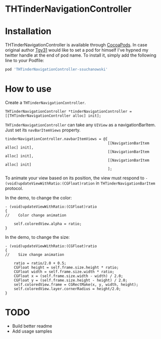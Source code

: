 # THTinderNavigationController

# Installation

THTinderNavigationController is available through [CocoaPods](http://cocoapods.org). In case original author [Tgy31](https://github.com/Tgy31) would like to set a pod for himself I've hypned my twitter handle at the end of pod name. To install it, simply add the following line to your Podfile:
```ruby
pod 'THTinderNavigationController-ssuchanowski'
```

# How to use

Create a `THTinderNavigationController`.

    THTinderNavigationController *tinderNavigationController = [[THTinderNavigationController alloc] init];


`THTinderNavigationController` can take any `UIView` as a navigationBarItem. Just set its `navBarItemViews` property.


    tinderNavigationController.navbarItemViews = @[
                                                   [[NavigationBarItem alloc] init],
                                                   [[NavigationBarItem alloc] init],
                                                   [[NavigationBarItem alloc] init]
                                                   ];

To animate your view based on its position, the view must respond to `- (void)updateViewWithRatio:(CGFloat)ration` in `THTinderNavigationBarItem` protocol.

In the demo, to change the color:

    - (void)updateViewWithRatio:(CGFloat)ratio
    {
    //    Color change animation

        self.coloredView.alpha = ratio;
    }

In the demo, to change the size:

    - (void)updateViewWithRatio:(CGFloat)ratio
    {
    //    Size change animation

        ratio = ratio/2.0 + 0.5;
        CGFloat height = self.frame.size.height * ratio;
        CGFloat width = self.frame.size.width * ratio;
        CGFloat x = (self.frame.size.width - width) / 2.0;
        CGFloat y = (self.frame.size.height - height) / 2.0;
        self.coloredView.frame = CGRectMake(x, y, width, height);
        self.coloredView.layer.cornerRadius = height/2.0;
    }

# TODO
* Build better readme
* Add usage samples